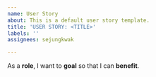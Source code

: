 ```yaml
---
name: User Story
about: This is a default user story template.
title: 'USER STORY: <TITLE>'
labels: ''
assignees: sejungkwak

---
```


As a **role**, I want to **goal** so that I can **benefit**.
